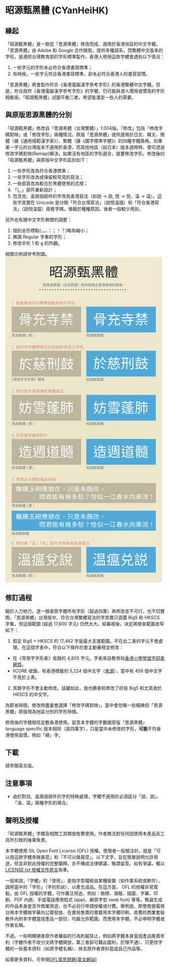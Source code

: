 昭源甄黑體 (CYanHeiHK)
====================

## 緣起

「昭源甄黑體」是一款從「思源黑體」修改而成、適用於香港地區的中文字體。「思源黑體」由 Adobe 和 Google 合作開發，提供多種語系，而繁體中文版本的字形，是遵照台灣教育部的字形標準製作。香港人使用這款字體會遇到以下情況：

1. 一些字元的字形未必符合香港書寫標準；
2. 有時候，一些字元符合香港書寫標準，卻未必符合香港人的書寫習慣。

「思源黑體」將會製作符合《香港電腦漢字參考字形》的香港繁體中文字體。但是，符合政府《香港電腦漢字參考字形》的字體，仍可能與港人慣用或慣見的字形相衝突。「昭源甄黑體」試圖平衡二者，希望能滿足一些人的需要。

## 與原版思源黑體的分別

「昭源甄黑體」修改自「思源黑體（台灣繁體）」1.004版。「修改」包括「修改字碼對映」或「修改字形」兩種情況。原版「思源黑體」提供適用於日文、韓文、簡體（據《通用規範漢字表》）、繁體（據《國字標準字體》）的四種字體風格。如果某一字元的台灣版本不適用於香港，而其他地區（如日本）版本適用時，便可透過修改字碼對映(Remap)解決。如果沒有地區的字形適合，就要修改字形。修改後的「昭源甄黑體」與原版中文字形區別如下：

1. 一些字形改為符合香港標準；
2. 一些字形改為或保留較常見的寫法；
3. 一些部首改為較合於黑體使用的式樣；
4. 「辶」部件重新設計； 
5. 包含兌、𥁕兩個部件的字改為香港寫法（如說 → 説, 悅 → 悦，溫 → 温）。這些字其實在 Unicode 是分開「符合台灣寫法」（說悅溫搵）和「符合香港寫法」（説悦温揾）兩套字碼，惟礙於種種原因，後者一般較少用到。

另外也有跟中文字形無關的調整：

1. 個別全形標點(，。、：；！？)略為縮小；
2. 微調 Regular 字重的字形；
3. 修改半形 1 和 g 的外觀。    

相關示例請參考附圖。
![Font intro](doc/images/intro.png?raw=true "About this font, in Chinese")

## 修訂過程

礙於人力物力，逐一檢查原字體所有字形（超過四萬）再修改並不可行，也不切實際。「思源黑體」台灣版中，符合台灣繁體寫法的字其實只涵蓋 Big5 和 HKSCS 字集，但這個範圍 (超過 17,600 字元) 仍然太大。經審視後，決定將檢查範圍收窄如下： 

1. 假定 Big5 + HKSCS 的 17,462 字是最大支援範圍。不在此二表的字元不會處理。在這個字表中，符合以下條件的會主動審視並修改：
  - 在《常用字字形表》收錄的 4,805 字元。字表來自教育局[香港小學學習字詞表網頁](http://www.edbchinese.hk/lexlist_ch/index.htm)。
  - IICORE 收錄，有香港標籤的 5,224 個中文字（[來源](http://www.unicode.org/L2/L2010/10375-02n4153-files/IICORE.txt)），當中有 456 個中文字不見於上表。
2. 其餘字形不會主動修改。話雖如此，我也篩查和修改了好些 Big5 和尤其收於 HKSCS 的中文字。   

為節省時間，修改時盡量會選擇「修改字碼對映」，當中會忽略一些細微但「思源黑體」原版視為地區分別的字形特徵。

修改後的字體相信足敷香港使用。留意本字體的字數跟原版「思源黑體」language specific 版本相同（逾四萬字），只是當中未修改的字形，**可能**不符香港使用習慣，例如「縎」字。

## 下載

請參閱英文版。

## 注意事項

* 由於對兌、𥁕兩個部件的字的特殊處理，字體不適用於必須區分「說、説」、「溫、温」兩種字形的場合。

## 聲明及授權

「昭源甄黑體」字體及相關工具開放免費使用。作者無法對任何因使用本產品及工具所引致的後果負責。

本字體使用 SIL Open Font License (OFL) 授權。使用者一般關注的，就是「可以用這款字體來做甚麼」和「不可以做甚麼」。以下文字，旨在簡單說明允許用途，但並非對此授權的完整闡釋，亦不構成法律建議，敬請留意。如有爭議，概以[LICENSE.txt 授權文件原文](LICENSE.txt)為準。

一般來說，「字體」的「使用」，是指字型檔經由某種裝置（如作業系統或軟件），調用當中的「字形」（字的形狀），以產生成品。在這方面， OFL 的授權非常寬鬆。由 OFL 授權的字體，可作廣泛用途，例如：商標、海報、插圖、字幕、印刷、PDF 內嵌、手提電話應用程式 (app)、網頁字型 (web font) 等等。無論生成的作品本身是否作商業用途，也不必另行申請授權或付費。舉例說，即使商營電視台用本字體做字幕向公眾發放、在書局售賣的書籍用本字體印刷、收費的商業套裝軟件內附本字體當成產品一部份，均屬允許範圍。而使用本字體，不必申明字體或作者名稱。

不過，一些明顯損害原作者權益的行為則屬禁止，例如將字體本身當成產品販賣牟利（字體作者不收分文將字體開放，第三者卻可藉此圖利，於理不通）、只更改字體的一些基本資料（如原字體名稱）、抹去原作者資料當成自己作品等。

如需更多資料，可參閱[OFL常見問題(英文網站)](http://scripts.sil.org/cms/scripts/page.php?item_id=OFL-FAQ_web)
